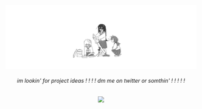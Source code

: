 <img src="./assets/banner.png" alt="banner">
<div align="center"><h6>im lookin' for project ideas ! ! ! ! dm me on twitter or somthin' ! ! ! ! !</h6></div>

<!--
Hey, im nxxh, here's some stuff about me ig... <comment here oh yea and you should maybe like look at [this](INSERT_LINK_TO_CURRENT_PROJECT_HERE) or something... comment here>
<br>
<br>
here's what i have been working with recently:
- javascript
- html/css
- node.js

<br>

but i also kinda like work with:
- electron.js
- webview2 (go)
- sass/scss
- discord.js
-->

<div align="center">
    <img width="600" src="https://metrics.lecoq.io/nxxh447?template=classic&lines=1&repositories=1&languages=1&isocalendar=1&repositories=100&repositories.batch=100&repositories.forks=false&repositories.affiliations=owner&isocalendar.duration=full-year&languages.limit=8&languages.threshold=0%25&languages.colors=github&languages.sections=most-used&languages.indepth=false&languages.analysis.timeout=15&languages.categories=markup%2C%20programming&languages.recent.categories=markup%2C%20programming&languages.recent.load=300&languages.recent.days=14&config.timezone=America%2FNew_York">
</div>


<!--
[![](https://github-readme-stats.vercel.app/api/top-langs/?username=nxxh447&layout=compact&card_width=1000)](https://github.com/anuraghazra/github-readme-stats)
[![](https://activity-graph.herokuapp.com/graph?username=nxxh447&bg_color=0D1117&hide_border=true&color=4B8DDA&line=4B8DDA&point=FFFFFF)](https://github.com/ashutosh00710/github-readme-activity-graph)
-->
